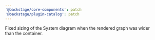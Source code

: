 ```yaml
---
'@backstage/core-components': patch
'@backstage/plugin-catalog': patch
---
```


Fixed sizing of the System diagram when the rendered graph was wider than the container.
